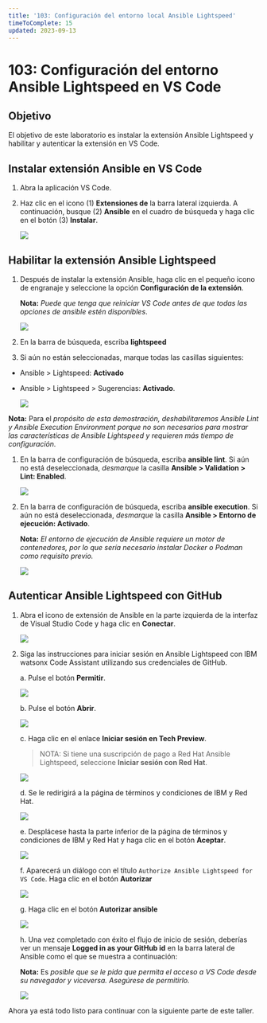 ```yaml
---
title: '103: Configuración del entorno local Ansible Lightspeed'
timeToComplete: 15
updated: 2023-09-13
---
```

# 103: Configuración del entorno Ansible Lightspeed en VS Code

## Objetivo

El objetivo de este laboratorio es instalar la extensión Ansible Lightspeed y habilitar y autenticar la extensión en VS Code.

## Instalar extensión Ansible en VS Code

1.  Abra la aplicación VS Code.

2.  Haz clic en el icono (1) **Extensiones de** la barra lateral izquierda. A continuación, busque (2) **Ansible** en el cuadro de búsqueda y haga clic en el botón (3) **Instalar**.

    ![](./images/103/search-for-ansible.png)

## Habilitar la extensión Ansible Lightspeed

1.  Después de instalar la extensión Ansible, haga clic en el pequeño icono de engranaje y seleccione la opción **Configuración de la extensión**.

    **Nota:** *Puede que tenga que reiniciar VS Code antes de que todas las opciones de ansible estén disponibles*.

    ![](./images/103/gear-icon.png)

2.  En la barra de búsqueda, escriba **lightspeed**

3.  Si aún no están seleccionadas, marque todas las casillas siguientes:

*   Ansible > Lightspeed: **Activado**

*   Ansible > Lightspeed > Sugerencias: **Activado**.

    ![](./images/103/enable-lightspeed.png)

**Nota:** Para el *propósito de esta demostración, deshabilitaremos Ansible Lint y Ansible Execution Environment porque no son necesarios para mostrar las características de Ansible Lightspeed y requieren más tiempo de configuración.*

1.  En la barra de configuración de búsqueda, escriba **ansible lint**. Si aún no está deseleccionada, *desmarque* la casilla **Ansible > Validation > Lint: **Enabled****.

    ![](./images/103/disable-ansible-lint.png)

2.  En la barra de configuración de búsqueda, escriba **ansible execution**. Si aún no está deseleccionada, *desmarque* la casilla **Ansible > Entorno de ejecución: **Activado****.

    **Nota:** *El entorno de ejecución de Ansible requiere un motor de contenedores, por lo que sería necesario instalar Docker o Podman como requisito previo.*

    ![](./images/103/disable-ansible-exec.png)

## Autenticar Ansible Lightspeed con GitHub

1.  Abra el icono de extensión de Ansible en la parte izquierda de la interfaz de Visual Studio Code y haga clic en **Conectar**.

    ![](./images/103/connect-ansible.png)

2.  Siga las instrucciones para iniciar sesión en Ansible Lightspeed con IBM watsonx Code Assistant utilizando sus credenciales de GitHub.

    a. Pulse el botón **Permitir**.

    ![](./images/103/ansible-sign-in.png)

    b. Pulse el botón **Abrir**.

    ![](./images/103/external-website.png)

    c. Haga clic en el enlace **Iniciar sesión en Tech Preview**.

    > NOTA: Si tiene una suscripción de pago a Red Hat Ansible Lightspeed, seleccione **Iniciar sesión con Red Hat**.

    ![](./images/103/github-login.png)

    d. Se le redirigirá a la página de términos y condiciones de IBM y Red Hat.

    ![](./images/103/terms-agreement-page.png)

    e. Desplácese hasta la parte inferior de la página de términos y condiciones de IBM y Red Hat y haga clic en el botón **Aceptar**.

    ![](./images/103/agree-terms-button.png)

    f. Aparecerá un diálogo con el título `Authorize Ansible Lightspeed for VS Code`. Haga clic en el botón **Autorizar**

    ![](./images/103/authorize-ansible.png)

    g. Haga clic en el botón **Autorizar ansible**

    ![](./images/103/authorize-ansible-github.png)

    h. Una vez completado con éxito el flujo de inicio de sesión, deberías ver un mensaje **Logged in as your GitHub id** en la barra lateral de Ansible como el que se muestra a continuación:

    **Nota:** Es *posible que se le pida que permita el acceso a VS Code desde su navegador y viceversa. Asegúrese de permitirlo.*

    ![](./images/103/ansible-logged.png)

Ahora ya está todo listo para continuar con la siguiente parte de este taller.
